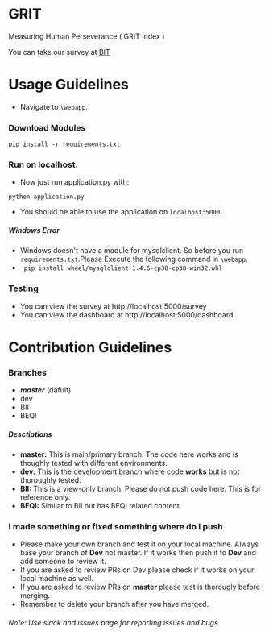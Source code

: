 # GRIT
Measuring Human Perseverance ( GRIT Index ) 

You can take our survey at [BIT](http://berkeleyindex.com/survey)

# Usage Guidelines
- Navigate to `\webapp`.
### Download Modules
 ```
 pip install -r requirements.txt
 ```
### Run on localhost.
- Now just run application.py with:
```
python application.py
```
- You should be able to use the application on `localhost:5000`

##### Windows Error
- Windows doesn't have a module for mysqlclient. So before you run `requirements.txt`.Please Execute the following command in `\webapp`.
- ``` pip install wheel/mysqlclient-1.4.6-cp38-cp38-win32.whl```

### Testing
- You can view the survey at http://localhost:5000/survey
- You can view the dashboard at http://localhost:5000/dashboard

# Contribution Guidelines

### Branches
- ***master*** (dafult)
- dev
- BII
- BEQI

##### Desctiptions 

- **master:** This is main/primary branch. The code here works and is thoughly tested with different environments. 
- **dev:** This is the development branch where code **works** but is not thoroughly tested.
- **BII:** This is a view-only branch. Please do not push code here. This is for reference only.
- **BEQI:** Similar to BII but has BEQI related content.


### I made something or fixed something where do I push

- Please make your own branch and test it on your local machine. Always base your branch of **Dev** not master. If it works then push it to **Dev** and add someone to review it. 
- If you are asked to review PRs on Dev please check if it works on your local machine as well.
- If you are asked to review PRs on **master** please test is thorougly before merging.
- Remember to delete your branch after you have merged.

###### Note: Use slack and issues page for reporting issues and bugs.
